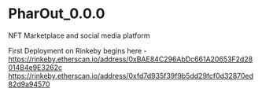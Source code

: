 # PharOut_0.0.0
NFT Marketplace and social media platform

First Deployment on Rinkeby begins here - https://rinkeby.etherscan.io/address/0xBAE84C296AbDc661A20653F2d28014B4e9E3262c
https://rinkeby.etherscan.io/address/0xfd7d935f39f9b5dd29fcf0d32870ed82d9a94570
